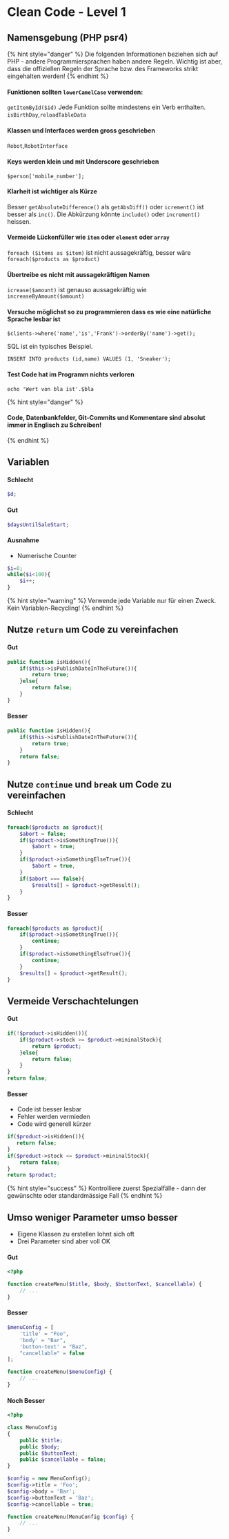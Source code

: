 # Clean Code - Level 1

## Namensgebung \(PHP psr4\)

{% hint style="danger" %}
Die folgenden Informationen beziehen sich auf PHP - andere Programmiersprachen haben andere Regeln. Wichtig ist aber, dass die offiziellen Regeln der Sprache bzw. des Frameworks strikt eingehalten werden!
{% endhint %}

#### Funktionen sollten `lowerCamelCase` verwenden:

`getItemById($id)` Jede Funktion sollte mindestens ein Verb enthalten. `isBirthDay`,`reloadTableData`

#### **Klassen und Interfaces werden gross geschrieben**

`Robot`,`RobotInterface`

#### **Keys werden klein und mit Underscore geschrieben**

`$person['mobile_number'];`

#### **Klarheit ist wichtiger als Kürze**

Besser `getAbsoluteDifference()` als `getAbsDiff()` oder `icrement()` ist besser als `inc()`. Die Abkürzung könnte `include()` oder `increment()` heissen.

#### **Vermeide Lückenfüller wie `item` oder `element` oder `array`**

`foreach ($items as $item)` ist nicht aussagekräftig, besser wäre `foreach($products as $product)`

#### **Übertreibe es nicht mit aussagekräftigen Namen**

`icrease($amount)` ist genauso aussagekräftig wie `increaseByAmount($amount)`

#### **Versuche möglichst so zu programmieren dass es wie eine natürliche Sprache lesbar ist**

`$clients->where('name','is','Frank')->orderBy('name')->get();`

SQL ist ein typisches Beispiel.

`INSERT INTO products (id,name) VALUES (1, 'Sneaker');`

#### **Test Code hat im Programm nichts verloren**

`echo 'Wert von bla ist'.$bla`

{% hint style="danger" %}
#### **Code, Datenbankfelder, Git-Commits und Kommentare sind absolut immer in Englisch zu Schreiben!**
{% endhint %}

## Variablen

#### Schlecht

```php
$d;
```

#### Gut

```php
$daysUntilSaleStart;
```

#### Ausnahme

* Numerische Counter

```php
$i=0;
while($i<100){
    $i++;
}
```

{% hint style="warning" %}
Verwende jede Variable nur für einen Zweck. Kein Variablen-Recycling!
{% endhint %}

## Nutze `return` um Code zu vereinfachen

#### Gut

```php
public function isHidden(){
    if($this->isPublishDateInTheFuture()){
        return true;
    }else{
        return false;
    }
}
```

#### Besser

```php
public function isHidden(){
    if($this->isPublishDateInTheFuture()){
        return true;
    }
    return false;
}
```

## Nutze `continue` und `break` um Code zu vereinfachen

#### Schlecht

```php
foreach($products as $product){
    $abort = false;
    if($product->isSomethingTrue()){
        $abort = true;
    }
    if($product->isSomethingElseTrue()){
        $abort = true,
    }
    if($abort === false){
        $results[] = $product->getResult();
    }
}
```

#### Besser

```php
foreach($products as $product){
    if($product->isSomethingTrue()){
        continue;
    }
    if($product->isSomethingElseTrue()){
        continue;
    }
    $results[] = $product->getResult();
}
```

## Vermeide Verschachtelungen

#### Gut

```php
if(!$product->isHidden()){
    if($product->stock >= $product->mininalStock){
        return $product;
    }else{
        return false;
    }
}
return false;
```

#### Besser

* Code ist besser lesbar
* Fehler werden vermieden
* Code wird generell kürzer

```php
if($product->isHidden()){
   return false; 
}
if($product->stock <= $product->mininalStock){
    return false;
}
return $product;
```

{% hint style="success" %}
Kontrolliere zuerst Spezialfälle - dann der gewünschte oder standardmässige Fall
{% endhint %}

## Umso weniger Parameter umso besser

* Eigene Klassen zu erstellen lohnt sich oft
* Drei Parameter sind aber voll OK

#### Gut

```php
<?php

function createMenu($title, $body, $buttonText, $cancellable) {
    // ...
}
```

#### Besser

```php
$menuConfig = [
    'title' = "Foo",
    'body' = "Bar",
    'button-text' = "Baz",
    "cancellable" = false
];

function createMenu($menuConfig) {
    // ...
}
```

#### Noch Besser

```php
<?php

class MenuConfig
{
    public $title;
    public $body;
    public $buttonText;
    public $cancellable = false;
}

$config = new MenuConfig();
$config->title = 'Foo';
$config->body = 'Bar';
$config->buttonText = 'Baz';
$config->cancellable = true;

function createMenu(MenuConfig $config) {
    // ...
}
```

### 

